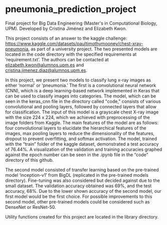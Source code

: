 # pneumonia_prediction_project
Final project for Big Data Engineering (Master's in Computational Biology, UPM). Developed by Cristina Jiménez and Elizabeth Kwon.

This project consists of an answer to the kaggle challenge: https://www.kaggle.com/datasets/paultimothymooney/chest-xray-pneumonia, as part of a university project. The two presented models are located in the code directory with the specified requirements at ‘requirement.txt’. The authors can be contacted at elizabeth.kwon@alumnos.upm.es and cristina.jimenez.diaz@alumnos.upm.es. 

In this project, we present two models to classify lung x-ray images as either ‘normal’ or ‘pneumonia.’ The first is a convolutional neural network (CNN), which is a deep learning-based network implemented in Keras that can be used to classify images into categories. The model, which can be seen in the keras_cnn file in the directory called "code," consists of various convolutional and pooling layers, followed by connected layers that allow for classification. The input of this model is a grayscale chest X-ray image with the size 224 x 224, which we achieved with preprocessing of the image folders from Kaggle. The main features of the model are as follows: four convolutional layers to elucidate the hierarchical features of the images, max pooling layers to reduce the dimensionality of the features, dropout to prevent overfitting, and softmax activation. The model, trained with the “train” folder of the kaggle dataset, demonstrated a test accuracy of 76.44%. A visualization of the validation and training accuracies graphed against the epoch number can be seen in the .ipynb file in the “code” directory of this github. 

The second model consisted of transfer learning based on the pre-trained model ‘inception-v1’ from BigDL (replicated in the pre-trained models directory). Fine-tuning was also considered but decided against due to the small dataset. The validation accuracy obtained was 69%, and the test accuracy, 68%. Due to the lower shown accuracy of the second model, our first model would be the first choice. For possible improvements to this second model, other pre-trained models could be considered such as DenseNet or ResNet-50. 

Utility functions created for this project are located in the library directory. 
